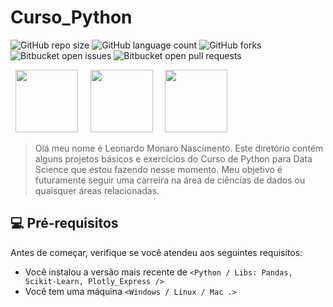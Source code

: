 # Curso_Python

![GitHub repo size](https://img.shields.io/github/repo-size/Leonardo-Monaro/Curso_Python?style=for-the-badge)
![GitHub language count](https://img.shields.io/github/languages/count/Leonardo-Monaro/Curso_Python?style=for-the-badge)
![GitHub forks](https://img.shields.io/github/forks/Leonardo-Monaro/Curso_Python?style=for-the-badge)
![Bitbucket open issues](https://img.shields.io/bitbucket/issues/Leonardo-Monaro/Curso_Python?style=for-the-badge)
![Bitbucket open pull requests](https://img.shields.io/bitbucket/pr-raw/Leonardo-Monaro/Curso_Python?style=for-the-badge)

<div display="inline">
&nbsp;&nbsp;<img width=100 src="https://cdn.jsdelivr.net/gh/devicons/devicon@latest/icons/python/python-original-wordmark.svg" />&nbsp;&nbsp;
&nbsp;&nbsp;<img width=100 src="https://cdn.jsdelivr.net/gh/devicons/devicon@latest/icons/scikitlearn/scikitlearn-original.svg" />&nbsp;&nbsp;
&nbsp;&nbsp;<img width=100 src="https://cdn.jsdelivr.net/gh/devicons/devicon@latest/icons/pandas/pandas-original-wordmark.svg" />&nbsp;&nbsp;
<div>

> Olá meu nome é Leonardo Monaro Nascimento. Este diretório contém alguns projetos básicos e exercícios do Curso de Python para Data Science que estou fazendo nesse momento.
> Meu objetivo é futuramente seguir uma carreira na área de ciências de dados ou quaisquer áreas relacionadas.

## 💻 Pré-requisitos

Antes de começar, verifique se você atendeu aos seguintes requisitos:

- Você instalou a versão mais recente de `<Python / Libs: Pandas, Scikit-Learn, Plotly_Express />` 
- Você tem uma máquina `<Windows / Linux / Mac .>`
